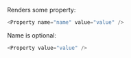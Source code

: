 Renders some property:

```js
<Property name="name" value="value" />
```

Name is optional:

```js
<Property value="value" />
```
